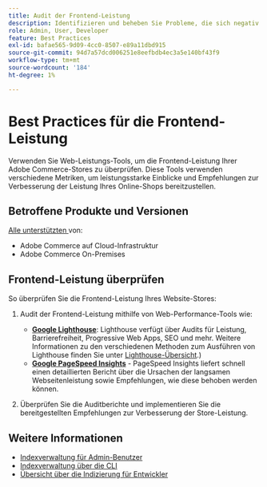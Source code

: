 ```yaml
---
title: Audit der Frontend-Leistung
description: Identifizieren und beheben Sie Probleme, die sich negativ auf die Site-Leistung auswirken, indem Sie Web-Leistungs-Tools verwenden, um Vorgänge der Adobe Commerce-Storefront zu überprüfen.
role: Admin, User, Developer
feature: Best Practices
exl-id: bafae565-9d09-4cc0-8507-e89a11dbd915
source-git-commit: 94d7a57dcd006251e8eefbdb4ec3a5e140bf43f9
workflow-type: tm+mt
source-wordcount: '184'
ht-degree: 1%

---
```


# Best Practices für die Frontend-Leistung

Verwenden Sie Web-Leistungs-Tools, um die Frontend-Leistung Ihrer Adobe Commerce-Stores zu überprüfen.
Diese Tools verwenden verschiedene Metriken, um leistungsstarke Einblicke und Empfehlungen zur Verbesserung der Leistung Ihres Online-Shops bereitzustellen.

## Betroffene Produkte und Versionen

[Alle unterstützten &#x200B;](../../../release/versions.md) von:

- Adobe Commerce auf Cloud-Infrastruktur
- Adobe Commerce On-Premises

## Frontend-Leistung überprüfen

So überprüfen Sie die Frontend-Leistung Ihres Website-Stores:

1. Audit der Frontend-Leistung mithilfe von Web-Performance-Tools wie:

   - **[Google Lighthouse](https://web.dev/measure/)**: Lighthouse verfügt über Audits für Leistung, Barrierefreiheit, Progressive Web Apps, SEO und mehr. Weitere Informationen zu den verschiedenen Methoden zum Ausführen von Lighthouse finden Sie unter [Lighthouse-Übersicht](https://developer.chrome.com/docs/lighthouse/overview).)
   - **[Google PageSpeed Insights](https://pagespeed.web.dev/)** - PageSpeed Insights liefert schnell einen detaillierten Bericht über die Ursachen der langsamen Webseitenleistung sowie Empfehlungen, wie diese behoben werden können.

1. Überprüfen Sie die Auditberichte und implementieren Sie die bereitgestellten Empfehlungen zur Verbesserung der Store-Leistung.

## Weitere Informationen

- [Indexverwaltung für Admin-Benutzer](../../../configuration/cli/manage-indexers.md#configure-indexers)
- [Indexverwaltung über die CLI](https://experienceleague.adobe.com/docs/commerce-operations/configuration-guide/cli/manage-indexers.html?lang=de)
- [Übersicht über die Indizierung für Entwickler](https://developer.adobe.com/commerce/php/development/components/indexing/)
